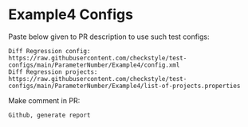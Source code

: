 # Example4 Configs
Paste below given to PR description to use such test configs:
```
Diff Regression config: https://raw.githubusercontent.com/checkstyle/test-configs/main/ParameterNumber/Example4/config.xml
Diff Regression projects: https://raw.githubusercontent.com/checkstyle/test-configs/main/ParameterNumber/Example4/list-of-projects.properties
```
Make comment in PR:
```
Github, generate report
```
